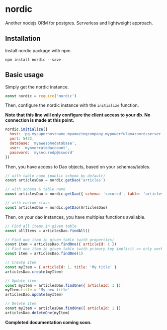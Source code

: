 # nordic
Another nodejs ORM for postgres. Serverless and lightweight approach.

## Installation

Install nordic package with npm.

```
npm install nordic --save
```

## Basic usage

Simply get the nordic instance.

```javascript
const nordic = require('nordic')
```

Then, configure the nordic instance with the `initialize` function.

**Note that this line will only configure the client access to your db. No connection is made at this point.**

```javascript 
nordic.initialize({
  host: 'pg.mysuperhostname.myamazingcompany.mypowerfulamazonrdsserver.com',
  port: 5432,
  database: 'myawesomedatabase',
  user: 'myoverratedaccount',
  password: 'mysecuredp@ssword'
})
```

Then, you have access to Dao objects, based on your schemas/tables.
```javascript
// with table name (public schema by default)
const articlesDao = nordic.getDao('articles')

// with schema & table name
const articlesDao = nordic.getDao({ schema: 'secured', table: 'articles' })

// with custom class
const articlesDao = nordic.getDao(ArticlesDao)
```

Then, on your dao instances, you have multiples functions available.
```javascript
// Find all items in given table
const allItems = articlesDao.findAll()

// Find one item in given table (with properties)
const item = articlesDao.findOne({ articleId: 1 })
// Find one item in given table (with primary key implicit => only working with single primary key)
const item = articlesDao.findOne(1)

// Create item
const myItem = { articleId: 1, title: 'My title' }
articlesDao.create(myItem)

// Update item
const myItem = articlesDao.findOne({ articleId: 1 })
myItem.title = 'My new title'
articlesDao.update(myItem)

// Delete item
const myItem = articlesDao.findOne({ articleId: 1 })
articlesDao.deleteOne(myItem)
```

**Completed documentation coming soon.**
